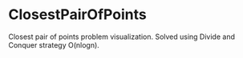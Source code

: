 # ClosestPairOfPoints
Closest pair of points problem visualization. Solved using Divide and Conquer strategy O(nlogn).
